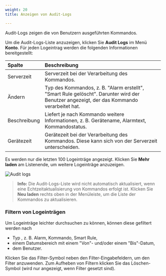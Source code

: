```yaml
---
weight: 20
title: Anzeigen von Audit-Logs

---
```


Audit-Logs zeigen die von Benutzern ausgeführten Kommandos.

Um die Audit-Logs-Liste anzuzeigen, klicken Sie **Audit Logs** im Menü **Konto**. Für jeden Logeintrag werden die folgenden Informationen bereitgestellt:

<table>
<colgroup>
<col style="width: 15%;">
<col style="width: 85%;">
</colgroup>
<thead>
<tr>
<th align="left">Spalte</th>
<th align="left">Beschreibung</th>
</tr>
</thead>

<tbody>
<tr>
<td align="left">Serverzeit</td>
<td align="left">Serverzeit bei der Verarbeitung des Kommandos.</td>
</tr>

<tr>
<td align="left">Ändern</td>
<td align="left">Typ des Kommandos, z. B. "Alarm erstellt", "Smart Rule gelöscht". Darunter wird der Benutzer angezeigt, der das Kommando verarbeitet hat.</td>
</tr>

<tr>
<td align="left">Beschreibung</td>
<td align="left">Liefert je nach Kommando weitere Informationen, z. B. Gerätename, Alarmtext, Kommandostatus.</td>
</tr>

<tr>
<td align="left">Gerätezeit</td>
<td align="left">Gerätezeit bei der Verarbeitung des Kommandos. Diese kann sich von der Serverzeit unterscheiden.</td>
</tr>
</tbody>
</table>

Es werden nur die letzten 100 Logeinträge angezeigt. Klicken Sie **Mehr laden** am Listenende, um weitere Logeinträge anzuzeigen.

![Audit logs](/images/users-guide/Administration/admin-audit-logs.png)

>**Info:** Die Audit-Logs-Liste wird nicht automatisch aktualisiert, wenn eine Echtzeitaktualisierung von Kommandos erfolgt ist. Klicken Sie **Neu laden** rechts oben in der Menüleiste, um die Liste der Kommandos zu aktualisieren.

### Filtern von Logeinträgen

Um Logeinträge leichter durchsuchen zu können, können diese gefiltert werden nach

 - Typ , z. B. Alarm, Kommando, Smart Rule,
 - einem Datumsbereich mit einem "Von"- und/oder einem "Bis"-Datum,
 - dem Benutzer.

Klicken Sie das Filter-Symbol neben den Filter-Eingabefeldern, um den Filter anzuwenden. Zum Aufheben von Filtern klicken Sie das Löschen-Symbol (wird nur angezeigt, wenn Filter gesetzt sind).
